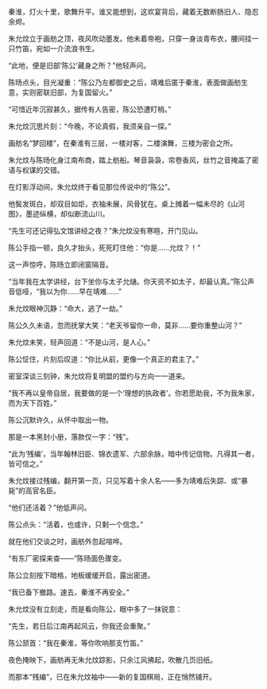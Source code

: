 
秦淮，灯火十里，歌舞升平。谁又能想到，这欢宴背后，藏着无数断肠旧人、隐忍余烬。

朱允炆立于画舫之顶，夜风吹动墨发。他未着帝袍，只穿一身淡青布衣，腰间挂一只竹笛，宛如一介流浪书生。

“此地，便是旧部‘陈公’藏身之所？”他轻声问。

陈旸点头，目光凝重：“陈公乃左都御史之后，靖难后匿于秦淮，表面做画舫生意，实则密联旧部，为复国留火。”

“可惜近年沉寂甚久，据传有人告密，陈公恐遭盯梢。”

朱允炆沉思片刻：“今晚，不论真假，我须亲自一探。”

画舫名“梦回楼”，在秦淮有三层，一楼对客，二楼演舞，三楼为密会之所。

朱允炆与陈旸化身江南布商，踏上舫船。琴音袅袅，帘卷香风，丝竹之音掩盖了密语与权谋的交错。

在灯影浮动间，朱允炆终于看见那位传说中的“陈公”。

他鬓发斑白，却双目如炬，衣袖未展，风骨犹在。桌上摊着一幅未尽的《山河图》，墨迹纵横，却似断流山川。

“先生可还记得弘文馆讲经之夜？”朱允炆没有寒暄，开门见山。

陈公手指一顿，良久才抬头，死死盯住他：“你是……允炆？！”

这一声惊呼，陈旸立即闭窗隔音。

“当年我在太学讲经，台下坐你与太子允熥。你天资不如太子，却最认真。”陈公声音低哑，“我以为你……早在靖难……”

朱允炆眼神沉静：“命大，逃了一劫。”

陈公久久未语，忽而抚掌大笑：“老天爷留你一命，莫非……要你重整山河？”

朱允炆未笑，轻声回道：“不是山河，是人心。”

陈公怔住，片刻后叹道：“你比从前，更像一个真正的君主了。”

密室深谈三刻钟，朱允炆将复明盟的盟约与方向一一道来。

“我不再以皇帝自居，我要做的是一个‘理想的执政者’。你若愿助我，不为我朱家，而为天下百姓。”

陈公沉默许久，从怀中取出一物。

那是一本黑封小册，落款仅一字：“残”。

“此为‘残编’，当年翰林旧臣、锦衣遗军、六部余脉，暗中传记信物。凡得其一者，皆可信之。”

朱允炆接过残编，翻开第一页，只见写着十余人名——多为靖难后失踪、或“暴毙”的高官名臣。

“他们还活着？”他低声问。

陈公点头：“活着，也或许，只剩一个信念。”

就在他们交谈之时，画舫外忽起喧哗。

“有东厂密探来查——”陈旸面色骤变。

陈公立刻按下暗格，地板缓缓开启，露出密道。

“我已备下撤路。速去，秦淮不再安全。”

朱允炆没有立刻走，而是看向陈公，眼中多了一抹锐意：

“先生，若日后江南再起风云，你我还会重聚。”

陈公颔首：“我在秦淮，等你吹响那支竹笛。”

夜色掩映下，画舫再无朱允炆踪影，只余江风拂起，吹散几页旧纸。

而那本“残编”，已在朱允炆袖中——新的复国棋局，正在悄然铺开。